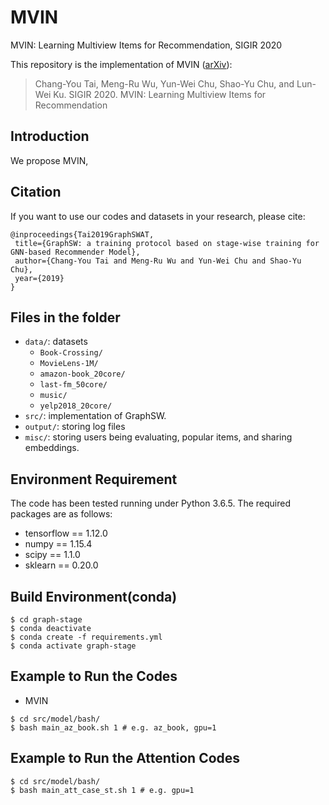 # MVIN
MVIN: Learning Multiview Items for Recommendation, SIGIR 2020

This repository is the implementation of MVIN ([arXiv]()):
> Chang-You Tai, Meng-Ru Wu, Yun-Wei Chu, Shao-Yu Chu, and Lun-Wei Ku. SIGIR 2020. MVIN: Learning Multiview Items for Recommendation

## Introduction
We propose MVIN,

## Citation 
If you want to use our codes and datasets in your research, please cite:
```
@inproceedings{Tai2019GraphSWAT,
 title={GraphSW: a training protocol based on stage-wise training for GNN-based Recommender Model},
 author={Chang-You Tai and Meng-Ru Wu and Yun-Wei Chu and Shao-Yu Chu},
 year={2019}
}
```
## Files in the folder

- `data/`: datasets
  - `Book-Crossing/`
  - `MovieLens-1M/`
  - `amazon-book_20core/`
  - `last-fm_50core/`
  - `music/`
  - `yelp2018_20core/`
- `src/`: implementation of GraphSW.
- `output/`: storing log files
- `misc/`: storing users being evaluating, popular items, and sharing embeddings.
## Environment Requirement
The code has been tested running under Python 3.6.5. The required packages are as follows:
* tensorflow == 1.12.0
* numpy == 1.15.4
* scipy == 1.1.0
* sklearn == 0.20.0

## Build Environment(conda)
```
$ cd graph-stage
$ conda deactivate
$ conda create -f requirements.yml
$ conda activate graph-stage
```

## Example to Run the Codes
- MVIN  
```
$ cd src/model/bash/
$ bash main_az_book.sh 1 # e.g. az_book, gpu=1
```
  
## Example to Run the Attention Codes
```
$ cd src/model/bash/
$ bash main_att_case_st.sh 1 # e.g. gpu=1
```
